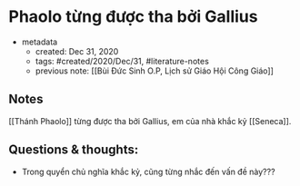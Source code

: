 # Phaolo từng được tha bởi Gallius

- metadata
	- created: Dec 31, 2020 
	- tags: #created/2020/Dec/31, #literature-notes 
	- previous note: [[Bùi Đức Sinh O.P, Lịch sử Giáo Hội Công Giáo]]

## Notes
[[Thánh Phaolo]] từng được tha bởi Gallius, em của nhà khắc kỷ [[Seneca]]. 

## Questions & thoughts:
- Trong quyển chủ nghĩa khắc kỷ, cũng từng nhắc đến vấn đề này???